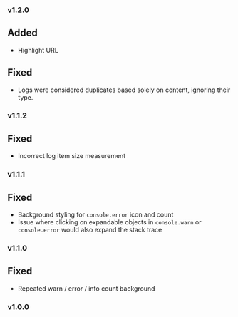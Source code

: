 ### v1.2.0

## Added

- Highlight URL

## Fixed

- Logs were considered duplicates based solely on content, ignoring their type.

### v1.1.2

## Fixed

- Incorrect log item size measurement

### v1.1.1

## Fixed

- Background styling for `console.error` icon and count
- Issue where clicking on expandable objects in `console.warn` or `console.error` would also expand the stack trace

### v1.1.0

## Fixed

- Repeated warn / error / info count background

### v1.0.0
